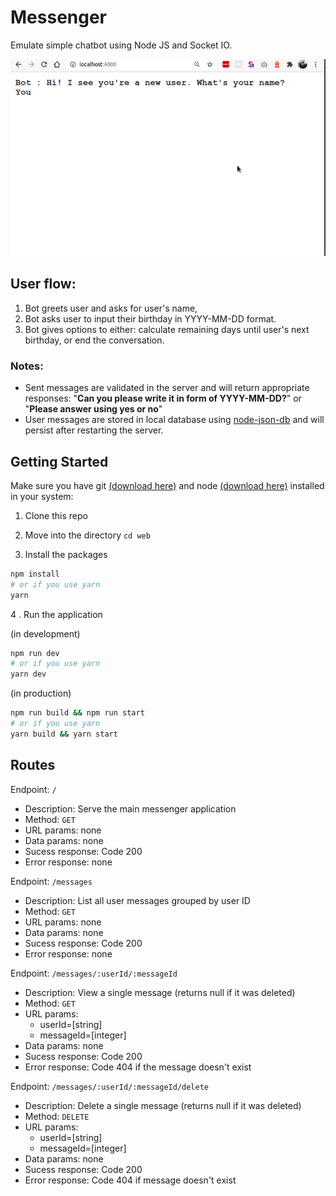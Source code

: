 # Messenger

Emulate simple chatbot using Node JS and Socket IO.

![normal user flow](./assets/normal-user-flow.gif)

## User flow:

1. Bot greets user and asks for user's name,
2. Bot asks user to input their birthday in YYYY-MM-DD format.
3. Bot gives options to either: calculate remaining days until user's next birthday, or end the conversation.

### Notes:

- Sent messages are validated in the server and will return appropriate responses: "**Can you please write it in form of YYYY-MM-DD?**" or "**Please answer using yes or no**"
- User messages are stored in local database using [node-json-db](https://www.npmjs.com/package/node-json-db) and will persist after restarting the server.

## Getting Started

Make sure you have git [(download here)](https://git-scm.com/downloads) and node [(download here)](https://nodejs.org/en/) installed in your system:

1. Clone this repo

2. Move into the directory `cd web`

3. Install the packages

```bash
npm install
# or if you use yarn
yarn
```

4 . Run the application

(in development)

```bash
npm run dev
# or if you use yarn
yarn dev
```

(in production)

```bash
npm run build && npm run start
# or if you use yarn
yarn build && yarn start
```

## Routes

Endpoint: `/`

- Description: Serve the main messenger application
- Method: `GET`
- URL params: none
- Data params: none
- Sucess response: Code 200
- Error response: none

Endpoint: `/messages`

- Description: List all user messages grouped by user ID
- Method: `GET`
- URL params: none
- Data params: none
- Sucess response: Code 200
- Error response: none

Endpoint: `/messages/:userId/:messageId`

- Description: View a single message (returns null if it was deleted)
- Method: `GET`
- URL params:
  - userId=[string]
  - messageId=[integer]
- Data params: none
- Sucess response: Code 200
- Error response: Code 404 if the message doesn't exist

Endpoint: `/messages/:userId/:messageId/delete`

- Description: Delete a single message (returns null if it was deleted)
- Method: `DELETE`
- URL params:
  - userId=[string]
  - messageId=[integer]
- Data params: none
- Sucess response: Code 200
- Error response: Code 404 if message doesn't exist

